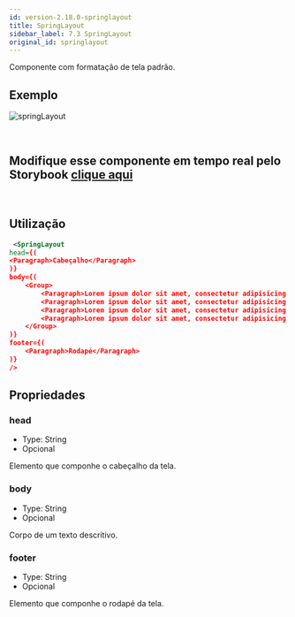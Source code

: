 ```yaml
---
id: version-2.18.0-springlayout
title: SpringLayout
sidebar_label: 7.3 SpringLayout
original_id: springlayout
---
```


Componente com formatação de tela padrão.

## Exemplo

![springLayout](assets/images_components/v2.0.0/springLayout.png)

<br>

## Modifique esse componente em tempo real pelo Storybook [clique aqui](https://ame-miniapp-components.calindra.com.br/storybook/?path=/story/organiza%C3%A7%C3%A3o-springlayout--basic)

<br>

## Utilização

```xml
 <SpringLayout
head={(
<Paragraph>Cabeçalho</Paragraph>
)}
body={(
    <Group>
        <Paragraph>Lorem ipsum dolor sit amet, consectetur adipisicing elit. Accusamus, ad aliquam amet animi aut beatae blanditiis consequatur dignissimos earum ex fugiat illum nulla placeat quae quos repellat tenetur? Dicta, earum?</Paragraph>
        <Paragraph>Lorem ipsum dolor sit amet, consectetur adipisicing elit. Accusamus, ad aliquam amet animi aut beatae blanditiis consequatur dignissimos earum ex fugiat illum nulla placeat quae quos repellat tenetur? Dicta, earum?</Paragraph>
        <Paragraph>Lorem ipsum dolor sit amet, consectetur adipisicing elit. Accusamus, ad aliquam amet animi aut beatae blanditiis consequatur dignissimos earum ex fugiat illum nulla placeat quae quos repellat tenetur? Dicta, earum?</Paragraph>
        <Paragraph>Lorem ipsum dolor sit amet, consectetur adipisicing elit. Accusamus, ad aliquam amet animi aut beatae blanditiis consequatur dignissimos earum ex fugiat illum nulla placeat quae quos repellat tenetur? Dicta, earum?</Paragraph>
    </Group>
)}
footer={(
    <Paragraph>Rodapé</Paragraph>
)}
/>
```


## Propriedades

### head

- Type: String
- Opcional

Elemento que componhe o cabeçalho da tela.

### body

- Type: String
- Opcional

Corpo de um texto descritivo.

### footer

- Type: String
- Opcional

Elemento que componhe o rodapé da tela.
